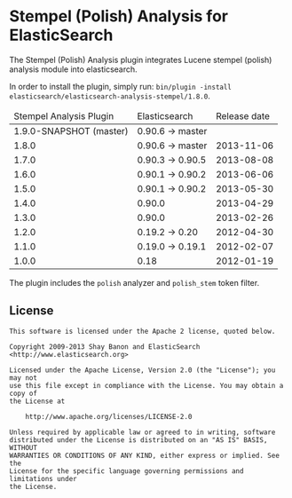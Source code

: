 Stempel (Polish) Analysis for ElasticSearch
==================================

The Stempel (Polish) Analysis plugin integrates Lucene stempel (polish) analysis module into elasticsearch.

In order to install the plugin, simply run: `bin/plugin -install elasticsearch/elasticsearch-analysis-stempel/1.8.0`.

<table>
	<thead>
		<tr>
			<td>Stempel Analysis Plugin</td>
			<td>Elasticsearch</td>
			<td>Release date</td>
		</tr>
	</thead>
	<tbody>
		<tr>
			<td>1.9.0-SNAPSHOT (master)</td>
			<td>0.90.6 -> master</td>
			<td></td>
		</tr>
		<tr>
			<td>1.8.0</td>
			<td>0.90.6 -> master</td>
			<td>2013-11-06</td>
		</tr>
		<tr>
			<td>1.7.0</td>
			<td>0.90.3 -> 0.90.5</td>
			<td>2013-08-08</td>
		</tr>
		<tr>
			<td>1.6.0</td>
			<td>0.90.1 -> 0.90.2</td>
			<td>2013-06-06</td>
		</tr>
		<tr>
			<td>1.5.0</td>
			<td>0.90.1 -> 0.90.2</td>
			<td>2013-05-30</td>
		</tr>
		<tr>
			<td>1.4.0</td>
			<td>0.90.0</td>
			<td>2013-04-29</td>
		</tr>
		<tr>
			<td>1.3.0</td>
			<td>0.90.0</td>
			<td>2013-02-26</td>
		</tr>
		<tr>
			<td>1.2.0</td>
			<td>0.19.2 -> 0.20</td>
			<td>2012-04-30</td>
		</tr>
		<tr>
			<td>1.1.0</td>
			<td>0.19.0 -> 0.19.1</td>
			<td>2012-02-07</td>
		</tr>
		<tr>
			<td>1.0.0</td>
			<td>0.18</td>
			<td>2012-01-19</td>
		</tr>
	</tbody>
</table>

The plugin includes the `polish` analyzer and `polish_stem` token filter.

License
-------

    This software is licensed under the Apache 2 license, quoted below.

    Copyright 2009-2013 Shay Banon and ElasticSearch <http://www.elasticsearch.org>

    Licensed under the Apache License, Version 2.0 (the "License"); you may not
    use this file except in compliance with the License. You may obtain a copy of
    the License at

        http://www.apache.org/licenses/LICENSE-2.0

    Unless required by applicable law or agreed to in writing, software
    distributed under the License is distributed on an "AS IS" BASIS, WITHOUT
    WARRANTIES OR CONDITIONS OF ANY KIND, either express or implied. See the
    License for the specific language governing permissions and limitations under
    the License.
